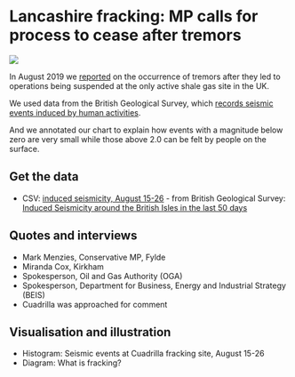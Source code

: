 # Lancashire fracking: MP calls for process to cease after tremors

![](https://ichef.bbci.co.uk/news/624/cpsprodpb/2BCB/production/_108511211_tremors-nc.png)

In August 2019 we [reported](https://www.bbc.co.uk/news/uk-england-lancashire-49485125) on the occurrence of tremors after they led to operations being suspended at the only active shale gas site in the UK.

We used data from the British Geological Survey, which [records seismic events induced by human activities](http://www.earthquakes.bgs.ac.uk/induced/recent_uk_events.html).

And we annotated our chart to explain how events with a magnitude below zero are very small while those above 2.0 can be felt by people on the surface.

## Get the data 

* CSV: [induced seismicity, August 15-26](https://github.com/BBC-Data-Unit/fracking-tremors/blob/master/frack.csv) - from British Geological Survey: [Induced Seismicity around the British Isles in the last 50 days](http://www.earthquakes.bgs.ac.uk/induced/recent_uk_events.html)

## Quotes and interviews

* Mark Menzies, Conservative MP, Fylde
* Miranda Cox, Kirkham
* Spokesperson, Oil and Gas Authority (OGA) 
* Spokesperson, Department for Business, Energy and Industrial Strategy (BEIS)
* Cuadrilla was approached for comment

## Visualisation and illustration

* Histogram: Seismic events at Cuadrilla fracking site, August 15-26
* Diagram: What is fracking?


